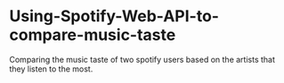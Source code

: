# Using-Spotify-Web-API-to-compare-music-taste
Comparing the music taste of two spotify users based on the artists that they listen to the most.
